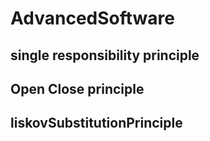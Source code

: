 # AdvancedSoftware

## single responsibility principle



## Open Close principle


## liskovSubstitutionPrinciple

